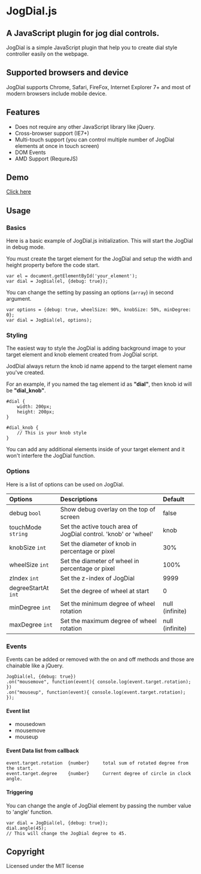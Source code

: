 # JogDial.js

## A JavaScript plugin for jog dial controls.
JogDial is a simple JavaScript plugin that help you to create dial style controller easily on the webpage.

## Supported browsers and device
JogDial supports Chrome, Safari, FireFox, Internet Explorer 7+ and most of modern browsers include mobile device.

## Features
* Does not require any other JavaScript library like jQuery.
* Cross-browser support (IE7+)
* Multi-touch support (you can control multiple number of JogDial elements at once in touch screen) 
* DOM Events
* AMD Support (RequreJS)

## Demo
[Click here](http://www.ohsean.net/plugins/jogdial/)

## Usage

### Basics
Here is a basic example of JogDial.js initialization. This will start the JogDial in debug mode.

You must create the target element for the JogDial and setup the width and height property before the code start.

    var el = document.getElementById('your_element');
    var dial = JogDial(el, {debug: true});
    
You can change the setting by passing an options (`array`) in second argument.

    var options = {debug: true, wheelSize: 90%, knobSize: 50%, minDegree: 0};
    var dial = JogDial(el, options);
    
### Styling
The easiest way to style the JogDial is adding background image to your target element and knob element created from JogDial script.

JodDial always return the knob id name append to the target element name you've created.

For an example, if you named the tag element id as __"dial"__, then knob id will be __"dial_knob"__.

    #dial {
        width: 200px;
        height: 200px;
    }
    
    #dial_knob {
        // This is your knob style
    }
    
You can add any additional elements inside of your target element and it won't interfere the JogDial function.


### Options
Here is a list of options can be used on JogDial.

Options              | Descriptions                                                     | Default         
:------------------- |:-----------------------------------------------------------------|:---------------
debug `bool`         | Show debug overlay on the top of screen                          |false           |
touchMode `string`   | Set the active touch area of JogDial control. 'knob' or 'wheel'  |knob            |
knobSize `int`       | Set the diameter of knob in percentage or pixel                  |30%             |
wheelSize `int`      | Set the diameter of wheel in percentage or pixel                 |100%            |
zIndex `int`         | Set the z-index of JogDial                                       |9999            |
degreeStartAt `int`  | Set the degree of wheel at start                                 |0               |
minDegree `int`      | Set the minimum degree of wheel rotation                         |null (infinite) |
maxDegree `int`      | Set the maximum degree of wheel rotation                         |null (infinite) |

### Events
Events can be added or removed with the on and off methods and those are chainable like a jQuery.
    
    JogDial(el, {debug: true})
    .on("mousemove", function(event){ console.log(event.target.rotation); })
    .on("mouseup", function(event){ console.log(event.target.rotation); });

#### Event list
* mousedown
* mousemove
* mouseup

#### Event Data list from callback
    event.target.rotation  {number}     total sum of rotated degree from the start.
    event.target.degree    {number}     Current degree of circle in clock angle.
    
#### Triggering
You can change the angle of JogDial element by passing the number value to 'angle' function.

    var dial = JogDial(el, {debug: true});
    dial.angle(45); 
    // This will change the JogDial degree to 45.
    
    
## Copyright
Licensed under the MIT license 
